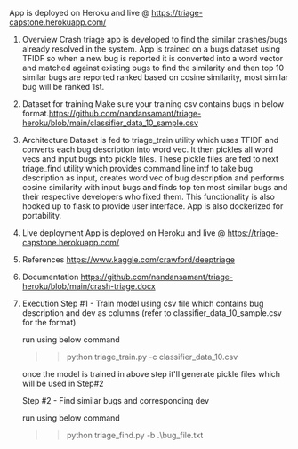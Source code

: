 App is deployed on Heroku and live @ https://triage-capstone.herokuapp.com/ 

1.	Overview 
Crash triage app is developed to find the similar crashes/bugs already resolved in the system. App is trained on a bugs dataset using TFIDF so when a new bug is reported it is converted into a word vector and matched against existing bugs to find the similarity and then top 10 similar bugs are reported ranked based on cosine similarity, most similar bug will be ranked 1st.

2.	Dataset for training
Make sure your training csv contains bugs in below format.https://github.com/nandansamant/triage-heroku/blob/main/classifier_data_10_sample.csv
 
3.	Architecture
Dataset is fed to triage_train utility which uses TFIDF and converts each bug description into word vec. It then pickles all word vecs and input bugs into pickle files. These pickle files are fed to next triage_find utility which provides command line intf to take bug description as input, creates word vec of bug description and performs cosine similarity with input bugs and finds top ten most similar bugs and their respective developers who fixed them. This functionality is also hooked up to flask to provide user 
interface. App is also dockerized for portability.

4.	Live deployment
App is deployed on Heroku and live @ https://triage-capstone.herokuapp.com/ 

5.	References 
https://www.kaggle.com/crawford/deeptriage 

6. Documentation 
https://github.com/nandansamant/triage-heroku/blob/main/crash-triage.docx

7. Execution
      Step #1 - Train model using csv file which contains bug description and dev as columns (refer to classifier_data_10_sample.csv for the format)

      run using below command
      >> python triage_train.py -c classifier_data_10.csv

      once the model is trained in above step it'll generate pickle files which will be used in Step#2

      Step #2 - Find similar bugs and corresponding dev 

      run using below command
      >> python triage_find.py -b .\bug_file.txt
